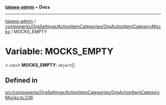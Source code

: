 [**talawa-admin**](../../../../../README.md) • **Docs**

***

[talawa-admin](../../../../../modules.md) / [components/OrgSettings/ActionItemCategories/OrgActionItemCategoryMocks](../README.md) / MOCKS\_EMPTY

# Variable: MOCKS\_EMPTY

\> `const` **MOCKS\_EMPTY**: `object`[]

## Defined in

[src/components/OrgSettings/ActionItemCategories/OrgActionItemCategoryMocks.ts:236](https://github.com/PalisadoesFoundation/talawa-admin/blob/3f6b41a67c6932f4c0bce6ffb822d4ef12ede8c8/src/components/OrgSettings/ActionItemCategories/OrgActionItemCategoryMocks.ts#L236)
